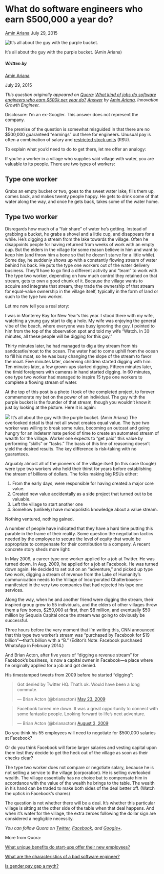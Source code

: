 What do software engineers who earn $500,000 a year do?
=======================================================

[Amin Ariana](#) July 29, 2015

![It‘s all about the guy with the purple
bucket.](https://qzprod.files.wordpress.com/2015/07/main-qimg-677b8561bbab5e6ab8bbff19c77563af-e1438193574504.jpeg?quality=80&strip=all&w=320)

It‘s all about the guy with the purple bucket. (Amin Ariana)

##### Written by

[Amin Ariana](#)

July 29, 2015

*This question originally appeared on [Quora](http://www.quora.com/):
[What kind of jobs do software engineers who earn $500k per year
do?](https://www.quora.com/What-kind-of-jobs-do-software-engineers-who-earn-500k-per-year-do/)*
*[Answer](https://www.quora.com/What-kind-of-jobs-do-software-engineers-who-earn-500k-per-year-do/answer/Amin-Ariana)
by [Amin Ariana](https://www.quora.com/Amin-Ariana), Innovation Growth
Engineer.*

Disclosure: I’m an ex-Googler. This answer does not represent the
company.

The premise of the question is somewhat misguided in that there are no
$500,000 guaranteed “earnings” out there for engineers. Unusual pay is
often a combination of salary and [restricted stock
units](http://www.quora.com/What-are-Restricted-Stock-Units-How-does-it-benefit-an-employee)
(RSU).

To explain what you’d need to do to get there, let me offer an analogy:

If you’re a worker in a village who supplies said village with water,
you are valuable to its people. There are two types of workers:

Type one worker
---------------

Grabs an empty bucket or two, goes to the sweet water lake, fills them
up, comes back, and makes twenty people happy. He gets to drink some of
that water along the way, and once he gets back, takes some of the water
home.

Type two worker
---------------

Disregards how much of a “fair share” of water he’s getting. Instead of
grabbing a bucket, he grabs a shovel and a little cup, and disappears
for a while. He’s digging a stream from the lake towards the village.
Often he disappoints people for having returned from weeks of work with
an empty cup. But the elders in the village for some reason believe in
him and want to keep him (and throw him a bone so that he doesn’t starve
for a little while). Some day, he suddenly shows up with a constantly
flowing stream of water behind his back. He puts the type one workers
out of the water delivery business. They’ll have to go find a different
activity and “team” to work with. The type two worker, depending on how
much control they retained on that stream, gets to own a good chunk of
it. Because the village wants to acquire and integrate that stream, they
trade the ownership of that stream for equal-value ownership in the
village itself, typically in the form of land or such to the type two
worker.

Let me now tell you a real story:

I was in Monterey Bay for New Year’s this year. I stood there with my
wife, watching a young guy start to dig a hole. My wife was enjoying the
general vibe of the beach, where everyone was busy ignoring the guy. I
pointed to him from the top of the observation spot and told my wife
“Watch. In 30 minutes, all these people will be digging for this guy.”

Thirty minutes later, he had managed to dig a tiny stream from his
sandcastle/moat to the ocean. The water had to come uphill from the
ocean to fill his moat, so he was busy changing the slope of the stream
to favor the moat. Five minutes later, observing children started
digging with him. Ten minutes later, a few grown-ups started digging.
Fifteen minutes later, the timid foreigners with cameras in hand started
digging. In 60 minutes, one type two worker had managed to inspire 15
type one workers to complete a flowing stream of water.

At the top of this post is a photo I took of the completed project, to
forever commemorate my bet on the power of an individual. The guy with
the purple bucket is the founder of that stream, though you wouldn’t
know it just by looking at the picture. Here it is again:

![](https://qzprod.files.wordpress.com/2015/07/main-qimg-677b8561bbab5e6ab8bbff19c77563af-e1438193574504.jpeg?quality=80&strip=all&w=50)
It‘s all about the guy with the purple bucket. (Amin Ariana)
The overlooked detail is that not all sweat creates equal value. The
type two worker was willing to break some rules, becoming an outcast and
going hungry for an indeterminate period of time to create an automated
stream of wealth for the village. Worker one expects to “get paid” this
value by performing “skills” or “tasks.” The basis of this line of
reasoning doesn’t yield the desired results. The key difference is
risk-taking with no guarantees.

Arguably almost all of the pioneers of the village itself (in this case
Google) were type two workers who held their thirst for years before
establishing the stream of billions of dollars. The folks making big
RSUs either:

1.  From the early days, were responsible for having created a major
    core value.
2.  Created new value accidentally as a side project that turned out to
    be valuable.
3.  Left the village to start another one
4.  Somehow (unlikely) have monopolistic knowledge about a value stream.

Nothing ventured, nothing gained.

A number of people have indicated that they have a hard time putting
this parable in the frame of their reality. Some question the
negotiation tactics needed by the employee to secure the level of equity
that would be appropriate to compensate for their contribution to a
company. A recent concrete story sheds more light:

In May 2009, a career type one worker applied for a job at Twitter. He
was turned down. In Aug. 2009, he applied for a job at Facebook. He was
turned down again. He decided to set out on an “adventure,” and picked
up type two work, digging a stream of revenue from the Lake of
Humanity’s communication needs to the Village of Incorporated
Chatterboxes—manifested in the very two companies that had rejected his
type one services.

Along the way, when he and another friend were digging the stream, their
inspired group grew to 55 individuals, and the elders of other villages
threw them a few bones, $250,000 at first, then $8 million, and
eventually $50 million by Sequoia Capital once the stream was going to
obviously be successful.

Three hours before the very moment that I’m writing this, CNN announced
that this type two worker’s stream was “purchased by Facebook for $19
billion”—that’s billion with a “B.” (Editor’s Note: Facebook purchased
WhatsApp in February 2014.)

And Brian Acton, after five years of “digging a revenue stream” for
Facebook’s business, is now a capital owner in Facebook—a place where he
originally applied for a job and got denied.

His timestamped tweets from 2009 before he started “digging”:

> Got denied by Twitter HQ. That’s ok. Would have been a long commute.
>
> — Brian Acton (@brianacton) [May 23,
> 2009](https://twitter.com/brianacton/status/1895942068)

> Facebook turned me down. It was a great opportunity to connect with
> some fantastic people. Looking forward to life’s next adventure.
>
> — Brian Acton (@brianacton) [August 3,
> 2009](https://twitter.com/brianacton/status/3109544383)

Do you think his 55 employees will need to negotiate for $500,000
salaries at Facebook?

Or do you think Facebook will force larger salaries and vesting capital
upon them lest they decide to get the heck out of the village as soon as
their checks clear?

The type two worker does not compare or negotiate salary, because he is
not selling a service to the village (corporation). He is selling
overlooked wealth. The village essentially has no choice but to
compensate him in accordance with the value of the wealth he brings to
the table. The wealth in his hand can be traded to make both sides of
the deal better off. (Watch the uptick in Facebook’s shares)

The question is not whether there will be a deal. It’s whether this
particular village is sitting at the other side of the table when that
deal happens. And when it’s water for the village, the extra zeroes
following the dollar sign are considered a negligible necessity.

*You can follow Quora on [Twitter](https://twitter.com/Quora),
[Facebook](https://www.facebook.com/quora), and
[Google+](https://plus.google.com/111127313006403749982/posts).*

More from Quora:

[What unique benefits do start-ups offer their new
employees?](http://www.quora.com/Startups/What-unique-benefits-do-start-ups-offer-their-new-employees)

[What are the characteristics of a bad software
engineer?](http://www.quora.com/Software-Engineering/What-are-the-characteristics-of-a-bad-software-engineer)

[Is gender pay gap a
myth?](http://www.quora.com/Gender-Differences/Is-gender-pay-gap-a-myth)



